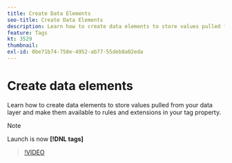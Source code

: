 ```yaml
---
title: Create Data Elements
seo-title: Create Data Elements
description: Learn how to create data elements to store values pulled from your data layer and make them available to rules and extensions in your tag property.
feature: Tags
kt: 3529
thumbnail:
exl-id: 0be71b74-758e-4952-ab77-55deb8a02eda
---
```

# Create data elements

Learn how to create data elements to store values pulled from your data layer and make them available to rules and extensions in your tag property.

>[!NOTE]
>
> Launch is now **[!DNL tags]**

>[!VIDEO](https://video.tv.adobe.com/v/28733/?quality=12&learn=on)
